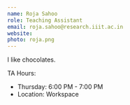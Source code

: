 ```yaml
---
name: Roja Sahoo
role: Teaching Assistant
email: roja.sahoo@research.iiit.ac.in
website:
photo: roja.png
---
```


I like chocolates.

TA Hours: 
- Thursday: 6:00 PM - 7:00 PM
- Location: Workspace